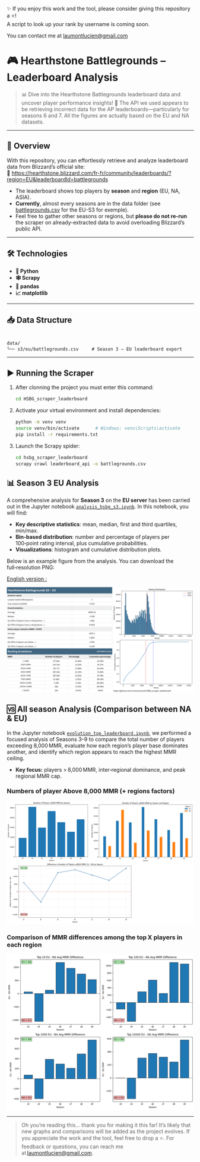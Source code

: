 ✨ If you enjoy this work and the tool, please consider giving this repository a ⭐!  
A script to look up your rank by username is coming soon.

You can contact me at laumontlucien@gmail.com

# 🎮 Hearthstone Battlegrounds – Leaderboard Analysis

> 📊 Dive into the Hearthstone Battlegrounds leaderboard data and uncover player performance insights!
> 🚫 The API we used appears to be retrieving incorrect data for the AP leaderboards—particularly for seasons 6 and 7. All the figures are actually based on the EU and NA datasets.

---

## 🚀 Overview

With this repository, you can effortlessly retrieve and analyze leaderboard data from Blizzard’s official site:  
🔗 https://hearthstone.blizzard.com/fr-fr/community/leaderboards/?region=EU&leaderboardId=battlegrounds

- The leaderboard shows top players by **season** and **region** (EU, NA, ASIA).  
- **Currently**, almost every seasons are in the data folder (see [battlegrounds.csv](data/s3/eu/battlegrounds.csv) for the EU-S3 for exemple).  
- Feel free to gather other seasons or regions, but **please do not re-run** the scraper on already-extracted data to avoid overloading Blizzard’s public API.  

---

## 🛠️ Technologies

- **🐍 Python**  
- **🕸️ Scrapy**  
- **🐼 pandas**  
- **📈 matplotlib**

---

## 📥 Data Structure

```

data/
└── s3/eu/battlegrounds.csv     # Season 3 – EU leaderboard export

````

---

## ▶️ Running the Scraper

1. After clonning the project you must enter this command:  
   ```bash
   cd HSBG_scraper_leaderboard
    ```

2. Activate your virtual environment and install dependencies:

   ```bash
   python -m venv venv
   source venv/bin/activate      # Windows: venv\Scripts\activate
   pip install -r requirements.txt
   ```
3. Launch the Scrapy spider:

   ```bash
   cd hsbg_scraper_leaderboard
   scrapy crawl leaderboard_api -o battlegrounds.csv
   ```

## 📊 Season 3 EU Analysis

A comprehensive analysis for **Season 3** on the **EU server** has been carried out in the Jupyter notebook [`analysis_hsbg_s3.ipynb`](analysis_hsbg_s3.ipynb). In this notebook, you will find:

- **Key descriptive statistics**: mean, median, first and third quartiles, min/max.
- **Bin‑based distribution**: number and percentage of players per 100‑point rating interval, plus cumulative probabilities.
- **Visualizations**: histogram and cumulative distribution plots.

Below is an example figure from the analysis. You can download the full‑resolution PNG:

[English version :](figures/HSBG_s3_eu_analysis_EN.png)

![Rating Distribution & Cumulative EN](figures/HSBG_s3_eu_analysis_EN.png)

## 🆚 All season Analysis (Comparison between NA & EU)

In the Jupyter notebook [`evolution_top_leaderboard.ipynb`](evolution_top_leaderboard.ipynb), we performed a focused analysis of Seasons 3–9 to compare the total number of players exceeding 8,000 MMR, evaluate how each region’s player base dominates another, and identify which region appears to reach the highest MMR ceiling.

- **Key focus:** players > 8,000 MMR, inter‑regional dominance, and peak regional MMR cap.

### Numbers of player Above 8,000 MMR (+ regions factors)

![Number of Players Above 8,000 MMR](figures/number_of_players_above_8k_triple_graph.png)

### Comparison of MMR differences among the top X players in each region

![Comparison of Top Leaderboard Player Counts Between EU & NA](figures/difference_top_leaderboard.png)

--- 

>Oh you’re reading this... thank you for making it this far! It’s likely that new graphs and comparisons will be added as the project evolves.
>If you appreciate the work and the tool, feel free to drop a ⭐.
>For feedback or questions, you can reach me at laumontlucien@gmail.com.
